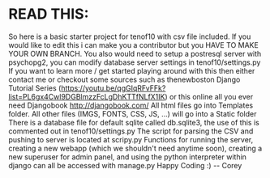 # READ THIS:
So here is a basic starter project for tenof10 with csv file included.
If you would like to edit this i can make you a contributor but you HAVE TO MAKE YOUR OWN BRANCH.
You also would need to setup a postresql server with psychopg2, you can modify database server settings in tenof10/settings.py
If you want to learn more / get started playing around with this then either contact me or checkout some sources such as thenewboston Django Tutorial Series (https://youtu.be/qgGIqRFvFFk?list=PL6gx4Cwl9DGBlmzzFcLgDhKTTfNLfX1IK) or this online all you ever need Djangobook http://djangobook.com/
All html files go into Templates folder. All other files (IMGS, FONTS, CSS, JS, ...) will go into a Static folder
There is a database file for default sqlite called db.sqlite3, the use of this is commented out in tenof10/settings.py
The script for parsing the CSV and pushing to server is located at scripy.py
Functions for running the server, creating a new webapp (which we shouldn't need anytime soon), creating a new superuser for admin panel, and using the python interpreter within django can all be accessed with manage.py
Happy Coding :)
-- Corey
